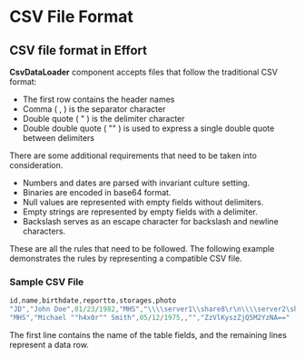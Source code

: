 # CSV File Format

## CSV file format in Effort

**CsvDataLoader** component accepts files that follow the traditional CSV format:

 - The first row contains the header names
 - Comma ( , ) is the separator character
 - Double quote ( " ) is the delimiter character
 - Double double quote ( "" ) is used to express a single double quote between delimiters

There are some additional requirements that need to be taken into consideration.

 - Numbers and dates are parsed with invariant culture setting.
 - Binaries are encoded in base64 format.
 - Null values are represented with empty fields without delimiters.
 - Empty strings are represented by empty fields with a delimiter.
 - Backslash serves as an escape character for backslash and newline characters.

These are all the rules that need to be followed. The following example demonstrates the rules by representing a compatible CSV file.

### Sample CSV File
```csharp
id,name,birthdate,reportto,storages,photo
"JD","John Doe",01/23/1982,"MHS","\\\\server1\\share8\r\n\\\\server2\share3",
"MHS","Michael ""h4x0r"" Smith",05/12/1975,,"","ZzVlKyszZjQ5M2YzNA=="
```

The first line contains the name of the table fields, and the remaining lines represent a data row.


